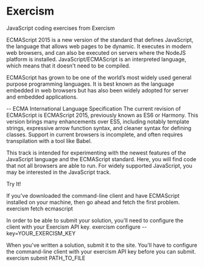 # Exercism
JavaScript coding exercises from Exercism

ECMAScript 2015 is a new version of the standard that defines JavaScript, the language that allows web pages to be dynamic. It executes in modern web browsers, and can also be executed on servers where the NodeJS platform is installed. JavaScript/ECMAScript is an interpreted language, which means that it doesn't need to be compiled.

ECMAScript has grown to be one of the world’s most widely used general purpose programming languages. It is best known as the language embedded in web browsers but has also been widely adopted for server and embedded applications.

-- ECMA International Language Specification
The current revision of ECMAScript is ECMAScript 2015, previously known as ES6 or Harmony. This version brings many enhancements over ES5, including notably template strings, expressive arrow function syntax, and cleaner syntax for defining classes. Support in current browsers is incomplete, and often requires transpilation with a tool like Babel.

This track is intended for experimenting with the newest features of the JavaScript language and the ECMAScript standard. Here, you will find code that not all browsers are able to run. For widely supported JavaScript, you may be interested in the JavaScript track.

Try It!

If you've downloaded the command-line client and have ECMAScript installed on your machine, then go ahead and fetch the first problem.
exercism fetch ecmascript

In order to be able to submit your solution, you'll need to configure the client with your Exercism API key.
exercism configure --key=YOUR_EXERCISM_KEY

When you've written a solution, submit it to the site. You'll have to configure the command-line client with your exercism API key before you can submit.
exercism submit PATH_TO_FILE
